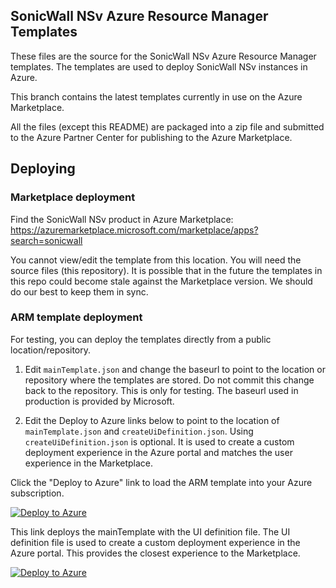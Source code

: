 ## SonicWall NSv Azure Resource Manager Templates

These files are the source for the SonicWall NSv Azure Resource Manager templates.
The templates are used to deploy SonicWall NSv instances in Azure.

This branch contains the latest templates currently in use on the Azure Marketplace.

All the files (except this README) are packaged into a zip file and submitted to the Azure Partner Center for publishing to the Azure Marketplace.


## Deploying

### Marketplace deployment

Find the SonicWall NSv product in Azure Marketplace: https://azuremarketplace.microsoft.com/marketplace/apps?search=sonicwall

You cannot view/edit the template from this location. You will need the source files (this repository).
It is possible that in the future the templates in this repo could become stale against the Marketplace version. We should do our best to keep them in sync.

### ARM template deployment

For testing, you can deploy the templates directly from a public location/repository. 

1. Edit `mainTemplate.json` and change the baseurl to point to the location or repository where the templates are stored.
Do not commit this change back to the repository. This is only for testing. The baseurl used in production is provided by Microsoft.

2. Edit the Deploy to Azure links below to point to the location of `mainTemplate.json` and `createUiDefinition.json`.
Using `createUiDefinition.json` is optional. It is used to create a custom deployment experience in the Azure portal and matches the user experience in the Marketplace.


Click the "Deploy to Azure" link to load the ARM template into your Azure subscription. 

[![Deploy to Azure](http://azuredeploy.net/deploybutton.png)](https://portal.azure.com/#create/Microsoft.Template/uri/https%3A%2F%2Fraw.githubusercontent.com%2Fsonicwall%2Fsonicwall-nsv-azure-templates%2Fmaster%2FmainTemplate.json)


This link deploys the mainTemplate with the UI definition file. The UI definition file is used to create a custom deployment experience in the Azure portal. This provides the closest experience to the Marketplace.

[![Deploy to Azure](http://azuredeploy.net/deploybutton.png)](https://portal.azure.com/#create/Microsoft.Template/uri/https%3A%2F%2Fraw.githubusercontent.com%2Fsonicwall%2Fsonicwall-nsv-azure-templates%2Fmaster%2FmainTemplate.json/createUIDefinitionUri/https%3A%2F%2Fraw.githubusercontent.com%2Fsonicwall%2Fsonicwall-nsv-azure-templates%2Fmaster%2FcreateUiDefinition.json)